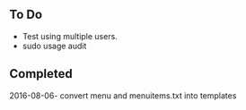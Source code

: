 ## To Do

* Test using multiple users.
* sudo usage audit

## Completed

2016-08-06- convert  menu and menuitems.txt into templates
